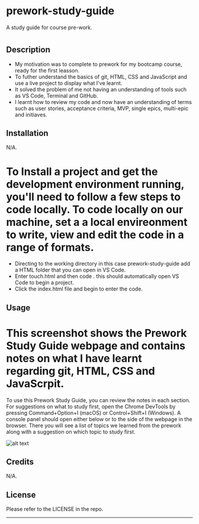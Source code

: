 # prework-study-guide
A study guide for course pre-work.
# <Prework-Study-Guide>

## Description

- My motivation was to complete to prework for my bootcamp course, ready for the first leasson.
- To futher understand the basics of git, HTML, CSS and JavaScript and use a live project to display what I've learnt.
- It solved the problem of me not having an understanding of tools such as VS Code, Terminal and GitHub.
- I learnt how to review my code and now have an understanding of terms such as user stories, acceptance criteria, MVP, single epics, multi-epic and initiaves.

## Installation

N/A. 

# To Install a project and get the development environment running, you'll need to follow a few steps to code locally. To code locally on our machine, set a a local envireonment to write, view and edit the code in a range of formats. 
- Directing to the working directory in this case prework-study-guide add a HTML folder that you can open in VS Code.
- Enter touch.html and then code . this should automatically open VS Code to begin a project.
- Click the index.html file and begin to enter the code.

## Usage

# This screenshot shows the Prework Study Guide webpage and contains notes on what I have learnt regarding git, HTML, CSS and JavaScrpit.
To use this Prework Study Guide, you can review the notes in each section. For suggestions on what to study first, open the Chrome DevTools by pressing Command+Option+I (macOS) or Control+Shift+I (Windows). A console panel should open either below or to the side of the webpage in the browser. There you will see a list of topics we learned from the prework along with a suggestion on which topic to study first.

![alt text](assets/images/screenshot.png)

## Credits

N/A.

## License

Please refer to the LICENSE in the repo.

---
